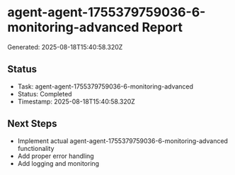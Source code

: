 # agent-agent-1755379759036-6-monitoring-advanced Report

Generated: 2025-08-18T15:40:58.320Z

## Status
- Task: agent-agent-1755379759036-6-monitoring-advanced
- Status: Completed
- Timestamp: 2025-08-18T15:40:58.320Z

## Next Steps
- Implement actual agent-agent-1755379759036-6-monitoring-advanced functionality
- Add proper error handling
- Add logging and monitoring
